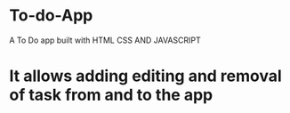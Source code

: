 # To-do-App
A To Do app built with HTML CSS AND JAVASCRIPT
# It allows adding editing and removal of task from and to the app
